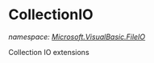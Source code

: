 ﻿# CollectionIO
_namespace: [Microsoft.VisualBasic.FileIO](./index.md)_

Collection IO extensions




